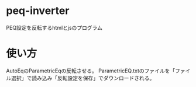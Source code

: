 # peq-inverter
PEQ設定を反転するhtmlとjsのプログラム

# 使い方
AutoEqのParametricEqの反転させる。
ParametricEQ.txtのファイルを「ファイル選択」で読み込み「反転設定を保存」でダウンロードされる。
